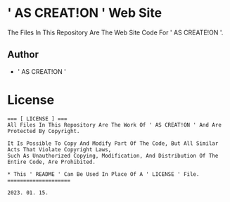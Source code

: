 # **' AS CREAT!ON ' Web Site**

The Files In This Repository Are The Web Site Code For ' AS CREATE!ON '.

## Author

- ' AS CREAT!ON '

# License

```
=== [ LICENSE ] ===
All Files In This Repository Are The Work Of ' AS CREAT!ON ' And Are Protected By Copyright.

It Is Possible To Copy And Modify Part Of The Code, But All Similar Acts That Violate Copyright Laws, 
Such As Unauthorized Copying, Modification, And Distribution Of The Entire Code, Are Prohibited.

* This ' README ' Can Be Used In Place Of A ' LICENSE ' File.
====================
```

`2023. 01. 15.`
